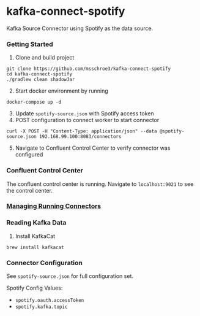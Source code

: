 # kafka-connect-spotify

Kafka Source Connector using Spotify as the data source.

### Getting Started
1. Clone and build project
```
git clone https://github.com/msschroe3/kafka-connect-spotify
cd kafka-connect-spotify
./gradlew clean shadowJar
```
2. Start docker environment by running
```
docker-compose up -d
```
3. Update `spotify-source.json` with Spotify access token
4. POST configuration to connect worker to start connector
```
curl -X POST -H "Content-Type: application/json" --data @spotify-source.json 192.168.99.100:8083/connectors
```
5. Navigate to Confluent Control Center to verify connector was configured

### Confluent Control Center
The confluent control center is running. Navigate to `localhost:9021` to see the control center.

### [Managing Running Connectors](https://docs.confluent.io/current/connect/managing.html#managing-running-connectors)

### Reading Kafka Data
1. Install KafkaCat
```
brew install kafkacat
```

### Connector Configuration
See `spotify-source.json` for full configuration set.

Spotify Config Values:
- `spotify.oauth.accessToken`
- `spotify.kafka.topic`
